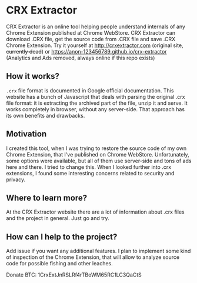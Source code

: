 # CRX Extractor

CRX Extractor is an online tool helping people understand internals of any Chrome Extension published at Chrome WebStore.
CRX Extractor can download .CRX file, get the source code from .CRX file and save .CRX Chrome Extension.
Try it yourself at http://crxextractor.com (original site, ~~currently dead~~) or https://anon-123456789.github.io/crx-extractor (Analytics and Ads removed, always online if this repo exists)

## How it works?

`.crx` file format is documented in Google official documentation. This website has a bunch of Javascript that deals with 
parsing the original .crx file format: it is extracting the archived part of the file, unzip it and serve. It works completely 
in browser, without any server-side. That approach has its own benefits and drawbacks.

## Motivation
I created this tool, when I was trying to restore the source code of my own Chrome Extension, that I've published on Chrome 
WebStore. Unfortunately, some options were available, but all of them use server-side and tons of ads here and there. 
I tried to change this. When I looked further into .crx extensions, I found some interesting concerns related to security and privacy.

## Where to learn more?
At the CRX Extractor website there are a lot of information about .crx files and the project in general. Just go and try.

## How can I help to the project?
Add issue if you want any additional features. I plan to implement some kind of inspection of the Chrome Extension, 
that will allow to analyze source code for possible fishing and other leaches. 

Donate BTC: 1CrxExtJnRSLRf4rTBoWM65RC1LC3QaCtS
